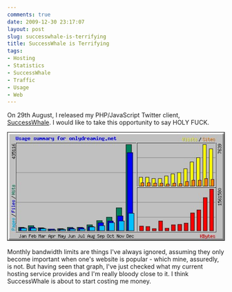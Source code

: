 ```yaml
---
comments: true
date: 2009-12-30 23:17:07
layout: post
slug: successwhale-is-terrifying
title: SuccessWhale is Terrifying
tags:
- Hosting
- Statistics
- SuccessWhale
- Traffic
- Usage
- Web
---
```


On 29th August, I released my PHP/JavaScript Twitter client, [SuccessWhale](/software/successwhale).  I would like to take this opportunity to say HOLY FUCK.

[![2009 Usage Summary for onlydreaming.net](/img/blog/2009/12/2009usagesummary.jpg)](/img/blog/2009/12/2009usagesummary.jpg)

Monthly bandwidth limits are things I've always ignored, assuming they only become important when one's website is popular - which mine, assuredly, is not.  But having seen that graph, I've just checked what my current hosting service provides and I'm really bloody close to it.  I think SuccessWhale is about to start costing me money.
